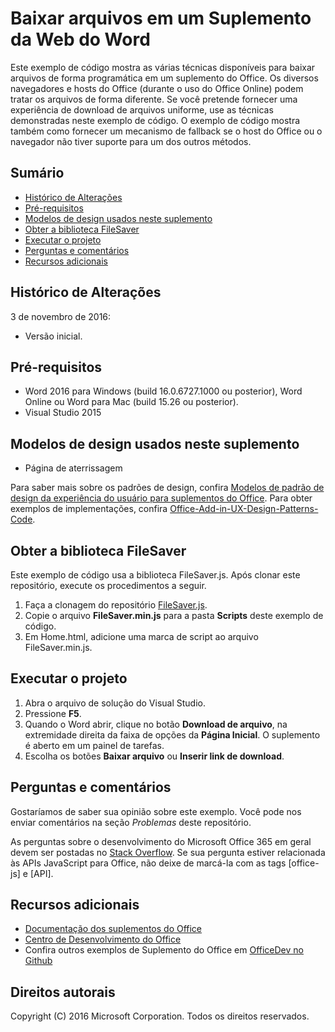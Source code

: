 # <a name="download-files-in-a-word-web-add-in"></a>Baixar arquivos em um Suplemento da Web do Word

Este exemplo de código mostra as várias técnicas disponíveis para baixar arquivos de forma programática em um suplemento do Office. Os diversos navegadores e hosts do Office (durante o uso do Office Online) podem tratar os arquivos de forma diferente. Se você pretende fornecer uma experiência de download de arquivos uniforme, use as técnicas demonstradas neste exemplo de código. O exemplo de código mostra também como fornecer um mecanismo de fallback se o host do Office ou o navegador não tiver suporte para um dos outros métodos. 

## <a name="table-of-contents"></a>Sumário
* [Histórico de Alterações](#change-history)
* [Pré-requisitos](#prerequisites)
* [Modelos de design usados neste suplemento](#design-templates-used-in-this-add-in)
* [Obter a biblioteca FileSaver](#get-the-filesaver-library)
* [Executar o projeto](#run-the-project)
* [Perguntas e comentários](#questions-and-comments)
* [Recursos adicionais](#additional-resources)

## <a name="change-history"></a>Histórico de Alterações

3 de novembro de 2016:

* Versão inicial.

## <a name="prerequisites"></a>Pré-requisitos

* Word 2016 para Windows (build 16.0.6727.1000 ou posterior), Word Online ou Word para Mac (build 15.26 ou posterior).
* Visual Studio 2015 

## <a name="design-templates-used-in-this-add-in"></a>Modelos de design usados neste suplemento

- Página de aterrissagem

Para saber mais sobre os padrões de design, confira [Modelos de padrão de design da experiência do usuário para suplementos do Office](https://dev.office.com/docs/add-ins/design/ux-design-patterns). Para obter exemplos de implementações, confira [Office-Add-in-UX-Design-Patterns-Code](https://github.com/OfficeDev/Office-Add-in-UX-Design-Patterns-Code).

## <a name="get-the-filesaver-library"></a>Obter a biblioteca FileSaver 

Este exemplo de código usa a biblioteca FileSaver.js. Após clonar este repositório, execute os procedimentos a seguir. 

1. Faça a clonagem do repositório [FileSaver.js](https://github.com/eligrey/FileSaver.js/).
2. Copie o arquivo **FileSaver.min.js** para a pasta **Scripts** deste exemplo de código.
3. Em Home.html, adicione uma marca de script ao arquivo FileSaver.min.js.
 

## <a name="run-the-project"></a>Executar o projeto

1. Abra o arquivo de solução do Visual Studio. 
2. Pressione **F5**. 
3. Quando o Word abrir, clique no botão **Download de arquivo**, na extremidade direita da faixa de opções da **Página Inicial**. O suplemento é aberto em um painel de tarefas.
4. Escolha os botões **Baixar arquivo** ou **Inserir link de download**.

## <a name="questions-and-comments"></a>Perguntas e comentários

Gostaríamos de saber sua opinião sobre este exemplo. Você pode nos enviar comentários na seção *Problemas* deste repositório.

As perguntas sobre o desenvolvimento do Microsoft Office 365 em geral devem ser postadas no [Stack Overflow](http://stackoverflow.com/questions/tagged/office-js+API). Se sua pergunta estiver relacionada às APIs JavaScript para Office, não deixe de marcá-la com as tags [office-js] e [API].

## <a name="additional-resources"></a>Recursos adicionais

* [Documentação dos suplementos do Office](https://dev.office.com/docs/add-ins/overview/office-add-ins)
* [Centro de Desenvolvimento do Office](http://dev.office.com/)
* Confira outros exemplos de Suplemento do Office em [OfficeDev no Github](https://github.com/officedev)

## <a name="copyright"></a>Direitos autorais
Copyright (C) 2016 Microsoft Corporation. Todos os direitos reservados.

